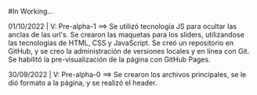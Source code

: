 #In Working...

01/10/2022 | V: Pre-alpha-1 ==> Se utilizó tecnología JS para ocultar las anclas de las url's. Se crearon las maquetas para los sliders, utilizandose las tecnologías de HTML, CSS y JavaScript. Se creó un repositorio en GitHub, y se creo la administración de versiones locales y en línea con Git. Se habilitó la pre-visualización de la página con GitHub Pages.

30/09/2022 | V: Pre-alpha-0 ==> Se crearon los archivos principales, se le dió formato a la página, y se realizó el header.
